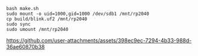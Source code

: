 ```
bash make.sh
sudo mount -o uid=1000,gid=1000 /dev/sdb1 /mnt/rp2040
cp build/blink.uf2 /mnt/rp2040
sudo sync
sudo umount /mnt/rp2040
```

https://github.com/user-attachments/assets/398ec9ec-7294-4b33-988d-36ae60870b38

